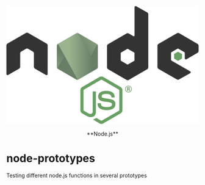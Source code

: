 <p align="center">
  <a href="">
    <img src="node-logo.png">
  </a>
  <p align="center">**Node.js**</p>
</p>

# node-prototypes
Testing different node.js functions in several prototypes
